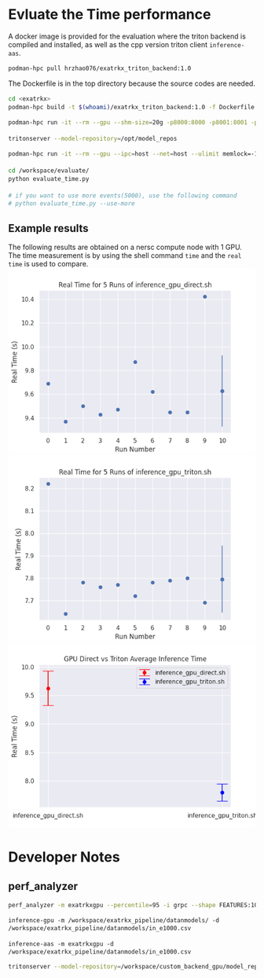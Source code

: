 # Evluate the Time performance 

A docker image is provided for the evaluation where the triton backend is compiled and installed, as well as the cpp version triton client `inference-aas`. 
```bash
podman-hpc pull hrzhao076/exatrkx_triton_backend:1.0 
```

The Dockerfile is in the top directory because the source codes are needed. 

```bash
cd <exatrkx>
podman-hpc build -t $(whoami)/exatrkx_triton_backend:1.0 -f Dockerfile 
```


```bash 
podman-hpc run -it --rm --gpu --shm-size=20g -p8000:8000 -p8001:8001 -p8002:8002 -v ${PWD}:/workspace hrzhao076/exatrkx_triton_backend:1.0 

tritonserver --model-repository=/opt/model_repos
```

```bash 
podman-hpc run -it --rm --gpu --ipc=host --net=host --ulimit memlock=-1 --ulimit stack=67108864 -v ${PWD}:/workspace/ hrzhao076/exatrkx_triton_backend:1.0

cd /workspace/evaluate/
python evaluate_time.py 

# if you want to use more events(5000), use the following command
# python evaluate_time.py --use-more 

```

## Example results 
The following results are obtained on a nersc compute node with 1 GPU. The time measurement is by using the shell command `time` and the `real time` is used to compare.    
![GPU direct inference](results_inference_gpu_direct.png)
![GPU triton inference](results_inference_gpu_triton.png)
![GPU direct vs. triton](gpu_comparison.png)

# Developer Notes
## perf_analyzer

``` bash 
perf_analyzer -m exatrkxgpu --percentile=95 -i grpc --shape FEATURES:100,3
```

```
inference-gpu -m /workspace/exatrkx_pipeline/datanmodels/ -d /workspace/exatrkx_pipeline/datanmodels/in_e1000.csv

inference-aas -m exatrkxgpu -d /workspace/exatrkx_pipeline/datanmodels/in_e1000.csv
```

```bash
tritonserver --model-repository=/workspace/custom_backend_gpu/model_repo/ --log-verbose=4
```